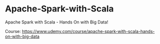 # Apache-Spark-with-Scala
Apache Spark with Scala - Hands On with Big Data!

Course: https://www.udemy.com/course/apache-spark-with-scala-hands-on-with-big-data

